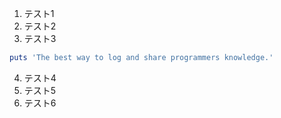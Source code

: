 1. テスト1
1. テスト2
1. テスト3
```ruby:qiita.rb
puts 'The best way to log and share programmers knowledge.'
```
4. テスト4
5. テスト5
6. テスト6
